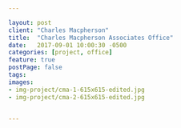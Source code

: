 ```yaml
---

layout: post
client: "Charles Macpherson"
title:  "Charles Macpherson Associates Office"
date:   2017-09-01 10:00:30 -0500
categories: [project, office]
feature: true
postPage: false
tags:
images: 
- img-project/cma-1-615x615-edited.jpg
- img-project/cma-2-615x615-edited.jpg


---
```



